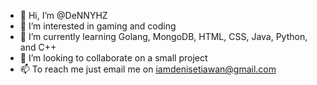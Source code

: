 - 👋 Hi, I’m @DeNNYHZ
- 👀 I’m interested in gaming and coding
- 🌱 I’m currently learning Golang, MongoDB, HTML, CSS, Java, Python, and C++
- 💞️ I’m looking to collaborate on a small project
- 📫 To reach me just email me on iamdenisetiawan@gmail.com

<!---
DeNNYHZ/DeNNYHZ is a ✨ special ✨ repository because its `README.md` (this file) appears on your GitHub profile.
You can click the Preview link to take a look at your changes.
--->
